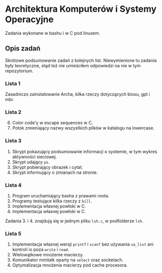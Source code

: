 # Architektura Komputerów i Systemy Operacyjne

Zadania wykonane w bashu i w C pod linuxem.

## Opis zadań

Skrótowe podsumowanie zadań z kolejnych list. Niewymienione tu zadania były teoretyczne, stąd też nie umieściłem odpowiedzi na nie w tym repozytorium.

### Lista 1

Zasadniczo zainstalowanie Archa, kilka rzeczy dotyczących biosu, gpt i mbr.

### Lista 2

6. Color code'y w escape sequences w C.
7. Potok zmieniający nazwy wszystkich plików w katalogu na lowercase.

### Lista 3

1. Skrypt pokazujący podsumowanie informacji o systemie, w tym wykres aktywności sieciowej.
2. Skrypt udający `ps`.
3. Skrypt pobierający obrazek i cytat.
4. Skrypt informujący o zmianach na stronie.

### Lista 4

1. Program uruchamiający basha z prawami roota.
2. Programy testujące kilka rzeczy z `kill`.
3. Implementacja własnej powłoki w C.
4. Implementacja własnej powłoki w C.

Zadania 3. i 4. znajdują się w jednym pliku `lsh.c`, w podfolderze `lsh`.

### Lista 5

1. Implementacja własnej wersji `printf` i `scanf` bez używania `va_list` ani kontroli io poza `write` i `read`.
2. Wielowątkowe mnożenie macierzy.
3. Komunikator minitalk oparty na `select` oraz socketach.
4. Optymalizacja mnożenia macierzy pod cache procesora.

